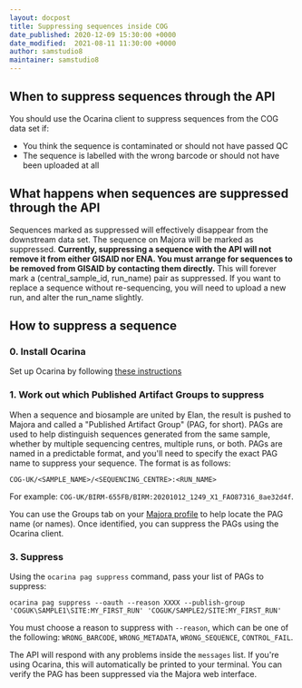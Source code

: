 ```yaml
---
layout: docpost
title: Suppressing sequences inside COG
date_published: 2020-12-09 15:30:00 +0000
date_modified:  2021-08-11 11:30:00 +0000
author: samstudio8
maintainer: samstudio8
---
```


## When to suppress sequences through the API

You should use the Ocarina client to suppress sequences from the COG data set if:

* You think the sequence is contaminated or should not have passed QC
* The sequence is labelled with the wrong barcode or should not have been uploaded at all

## What happens when sequences are suppressed through the API

Sequences marked as suppressed will effectively disappear from the downstream data set. The sequence on Majora will be marked as suppressed.
**Currently, suppressing a sequence with the API will not remove it from either GISAID nor ENA. You must arrange for sequences to be removed from GISAID by contacting them directly.** 
This will forever mark a (central_sample_id, run_name) pair as suppressed. If you want to replace a sequence without re-sequencing, you will need to upload a new run, and alter the run_name slightly.

## How to suppress a sequence

### 0. Install Ocarina

Set up Ocarina by following [these instructions](setting-up-ocarina)

### 1. Work out which Published Artifact Groups to suppress

When a sequence and biosample are united by Elan, the result is pushed to Majora and called a "Published Artifact Group" (PAG, for short).
PAGs are used to help distinguish sequences generated from the same sample, whether by multiple sequencing centres, multiple runs, or both.
PAGs are named in a predictable format, and you'll need to specify the exact PAG name to suppress your sequence. The format is as follows:

```
COG-UK/<SAMPLE_NAME>/<SEQUENCING_CENTRE>:<RUN_NAME>
```

For example: `COG-UK/BIRM-655FB/BIRM:20201012_1249_X1_FAO87316_8ae32d4f`.

You can use the Groups tab on your [Majora profile](https://majora.covid19.climb.ac.uk/accounts/profile/) to help locate the PAG name (or names).
Once identified, you can suppress the PAGs using the Ocarina client.

### 3. Suppress

Using the `ocarina pag suppress` command, pass your list of PAGs to suppress:

```
ocarina pag suppress --oauth --reason XXXX --publish-group 'COGUK\SAMPLE1\SITE:MY_FIRST_RUN' 'COGUK/SAMPLE2/SITE:MY_FIRST_RUN'
```

You must choose a reason to suppress with `--reason`, which can be one of the following: `WRONG_BARCODE`, `WRONG_METADATA`, `WRONG_SEQUENCE`, `CONTROL_FAIL`.

The API will respond with any problems inside the `messages` list. If you're using Ocarina, this will automatically be printed to your terminal.
You can verify the PAG has been suppressed via the Majora web interface.

